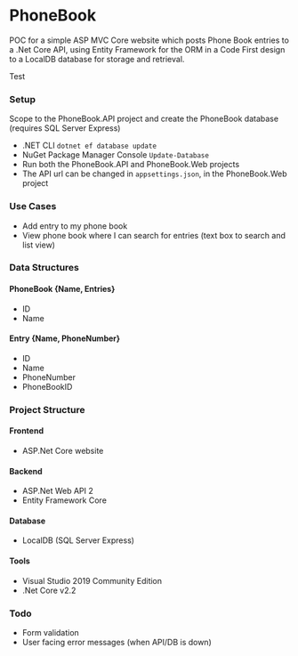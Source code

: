 # PhoneBook
POC for a simple ASP MVC Core website which posts Phone Book entries to a .Net Core API, using Entity Framework for the ORM in a Code First design to a LocalDB database for storage and retrieval.

Test

### Setup
Scope to the PhoneBook.API project and create the PhoneBook database (requires SQL Server Express)
* .NET CLI
```dotnet ef database update```
* NuGet Package Manager Console
```Update-Database```
* Run both the PhoneBook.API and PhoneBook.Web projects
* The API url can be changed in ```appsettings.json```, in the PhoneBook.Web project

### Use Cases
* Add entry to my phone book
* View phone book where I can search for entries (text box to search and list view)
 
### Data Structures
#### PhoneBook {Name, Entries}
* ID
* Name
#### Entry {Name, PhoneNumber}
* ID
* Name
* PhoneNumber
* PhoneBookID

### Project Structure 
#### Frontend
*  ASP.Net Core website
#### Backend
* ASP.Net Web API 2
* Entity Framework Core
#### Database
* LocalDB (SQL Server Express)
#### Tools
* Visual Studio 2019 Community Edition
* .Net Core v2.2

### Todo
* Form validation
* User facing error messages (when API/DB is down)
<!--stackedit_data:
eyJoaXN0b3J5IjpbLTY2Njc4MDM3MV19
-->